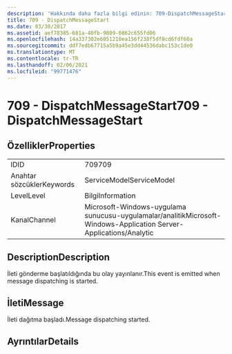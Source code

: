 ```yaml
---
description: 'Hakkında daha fazla bilgi edinin: 709-DispatchMessageStart'
title: 709 - DispatchMessageStart
ms.date: 03/30/2017
ms.assetid: aef78385-681a-40fb-9809-0862c655fd06
ms.openlocfilehash: 14a337302e6051210ea156f238f5df8cd6fdf60a
ms.sourcegitcommit: ddf7edb67715a5b9a45e3dd44536dabc153c1de0
ms.translationtype: MT
ms.contentlocale: tr-TR
ms.lasthandoff: 02/06/2021
ms.locfileid: "99771476"
---
```

# <a name="709---dispatchmessagestart"></a><span data-ttu-id="2bc85-103">709 - DispatchMessageStart</span><span class="sxs-lookup"><span data-stu-id="2bc85-103">709 - DispatchMessageStart</span></span>

## <a name="properties"></a><span data-ttu-id="2bc85-104">Özellikler</span><span class="sxs-lookup"><span data-stu-id="2bc85-104">Properties</span></span>  
  
|||  
|-|-|  
|<span data-ttu-id="2bc85-105">ID</span><span class="sxs-lookup"><span data-stu-id="2bc85-105">ID</span></span>|<span data-ttu-id="2bc85-106">709</span><span class="sxs-lookup"><span data-stu-id="2bc85-106">709</span></span>|  
|<span data-ttu-id="2bc85-107">Anahtar sözcükler</span><span class="sxs-lookup"><span data-stu-id="2bc85-107">Keywords</span></span>|<span data-ttu-id="2bc85-108">ServiceModel</span><span class="sxs-lookup"><span data-stu-id="2bc85-108">ServiceModel</span></span>|  
|<span data-ttu-id="2bc85-109">Level</span><span class="sxs-lookup"><span data-stu-id="2bc85-109">Level</span></span>|<span data-ttu-id="2bc85-110">Bilgi</span><span class="sxs-lookup"><span data-stu-id="2bc85-110">Information</span></span>|  
|<span data-ttu-id="2bc85-111">Kanal</span><span class="sxs-lookup"><span data-stu-id="2bc85-111">Channel</span></span>|<span data-ttu-id="2bc85-112">Microsoft-Windows-uygulama sunucusu-uygulamalar/analitik</span><span class="sxs-lookup"><span data-stu-id="2bc85-112">Microsoft-Windows-Application Server-Applications/Analytic</span></span>|  
  
## <a name="description"></a><span data-ttu-id="2bc85-113">Description</span><span class="sxs-lookup"><span data-stu-id="2bc85-113">Description</span></span>  

 <span data-ttu-id="2bc85-114">İleti gönderme başlatıldığında bu olay yayınlanır.</span><span class="sxs-lookup"><span data-stu-id="2bc85-114">This event is emitted when message dispatching is started.</span></span>  
  
## <a name="message"></a><span data-ttu-id="2bc85-115">İleti</span><span class="sxs-lookup"><span data-stu-id="2bc85-115">Message</span></span>  

 <span data-ttu-id="2bc85-116">İleti dağıtma başladı.</span><span class="sxs-lookup"><span data-stu-id="2bc85-116">Message dispatching started.</span></span>  
  
## <a name="details"></a><span data-ttu-id="2bc85-117">Ayrıntılar</span><span class="sxs-lookup"><span data-stu-id="2bc85-117">Details</span></span>
